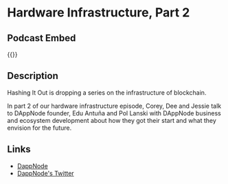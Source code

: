 # Hardware Infrastructure, Part 2


## Podcast Embed
{{<podcast-embed url="https://embed.sounder.fm/play/459689">}}


## Description
Hashing It Out is dropping a series on the infrastructure of blockchain.

In part 2 of our hardware infrastructure episode, Corey, Dee and Jessie talk to DAppNode founder, Edu Antuña and Pol Lanski with DAppNode business and ecosystem development about how they got their start and what they envision for the future.

## Links 
- [DappNode](https://dappnode.io)
- [DappNode's Twitter](https://twitter.com/dappnode)

